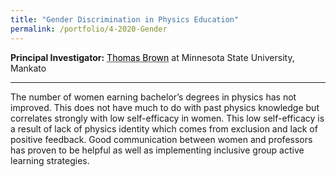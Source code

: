```yaml
---
title: "Gender Discrimination in Physics Education"
permalink: /portfolio/4-2020-Gender
---
```


**Principal Investigator:** <a href="https://cset.mnsu.edu/departments/physics-and-astronomy/faculty-and-staff/thomas-brown/" style="color: black; text-decoration: underline;text-decoration-style: dotted;">Thomas Brown</a> at Minnesota State University, Mankato



---
The number of women earning bachelor’s degrees in physics has not improved. This does not have much to do with past physics knowledge but correlates strongly with low self-efficacy in women. This low self-efficacy is a result of lack of physics identity which comes from exclusion and lack of positive feedback. Good communication between women and professors has proven to be helpful as well as implementing inclusive group active learning strategies. 
